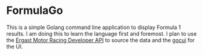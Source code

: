 # FormulaGo
This is a simple Golang command line application to display Formula 1 results. I am doing this to learn the language first and foremost. I plan to use the [Ergast Motor Racing Developer API](https://ergast.com/mrd/) to source the data and the [gocui](https://github.com/jroimartin/gocui) for the UI.
